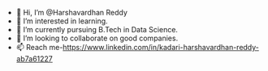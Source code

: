 - 👋 Hi, I’m @Harshavardhan Reddy
- 👀 I’m interested in learning.
- 🌱 I’m currently pursuing B.Tech in Data Science.
- 💞️ I’m looking to collaborate on good companies.
- 📫 Reach me-https://www.linkedin.com/in/kadari-harshavardhan-reddy-ab7a61227

<!---
harshakadari0303/harshakadari0303 is a ✨ special ✨ repository because its `README.md` (this file) appears on your GitHub profile.
You can click the Preview link to take a look at your changes.
--->
